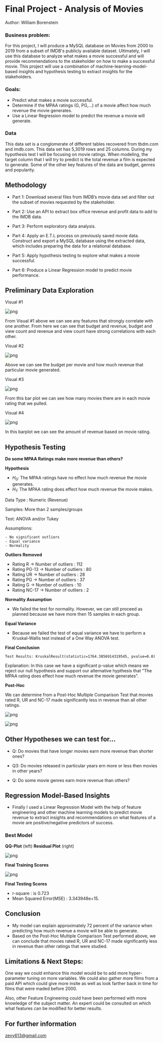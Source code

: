 # Final Project - Analysis of Movies

Author: William Borenstein


### Business problem:
For this project, I will produce a MySQL database on Movies from 2000 to 2019 from a subset of IMDB's publicly available dataset. Ultimately, I will use this database to analyze what makes a movie successful and will provide recommendations to the stakeholder on how to make a successful movie. This project will use a combination of machine-learning-model-based insights and hypothesis testing to extract insights for the stakeholders.

### Goals: 
 - Predict what makes a movie successful. 
 - Determine if the MPAA ratings (G, PG,...) of a movie affect how much revenue the movie generates.
 - Use a Linear Regression model to predict the revenue a movie will generate.

### Data
This data set is a conglomerate of different tables recovered from tbdm.com and imdb.com. This data set has 5,3019 rows and 25 columns. During my hypothesis test I will be focusing on movie ratings. When modeling, the target column that I will try to predict is the total revenue a film is expected to generate. Some of the other key features of the data are budget, genres and popularity.

## Methodology
 - Part 1: Download several files from IMDB’s movie data set and filter out the subset of movies requested by the stakeholder.
 
 - Part 2: Use an API to extract box office revenue and profit data to add to the IMDB data.
 
 - Part 3: Perform exploratory data analysis.
 
 - Part 4: Apply an E.T.L process on previously saved movie data. Construct and export a MySQL database using the extracted data, which includes preparing the data for a relational database.
 
 - Part 5: Apply hypothesis testing to explore what makes a movie successful.
 
 - Part 6: Produce a Linear Regression model to predict movie performance.

## Preliminary Data Exploration
Visual #1

![png](Visuals/heatmap.png)

From Visual #1 above we can see any features that strongly correlate with one another. From here we can see that budget and revenue, budget and view count and revenue and view count have strong correlations with each other. 


Visual #2

![png](Visuals/regplot_Budget-Revenue.png)

Above we can see the budget per movie and how much revenue that particular movie generated.


Visual #3

![png](Visuals/histogram_Movies-Category.png)

From this bar plot we can see how many movies there are in each movie rating that we pulled.


Visual #4

![png](Visuals/batplot_Revenue-Certification.png)

In this barplot we can see the amount of revenue based on movie rating.


## Hypothesis Testing
**Do some MPAA Ratings make more revenue than others?**

**Hypothesis**

- $H_0:$ The MPAA ratings have no effect how much revenue the movie generates.
- $H_1:$ The MPAA rating does effect how much revenue the movie makes.
 
 Data Type : Numeric (Revenue)
 
 Samples: More than 2 samples/groups
 
 Test: ANOVA and/or Tukey
 
 Assumptions: 
 
    - No significant outliers
    - Equal variance
    - Normality

**Outliers Removed**
 - Rating  R -> Number of outliers :  112
 - Rating  PG-13 -> Number of outliers :  80
 - Rating  UR -> Number of outliers :  28
 - Rating  PG -> Number of outliers :  37
 - Rating  G -> Number of outliers :  10
 - Rating  NC-17 -> Number of outliers :  2

**Normality Assumption**
 - We failed the test for normality. However, we can still proceed as planned because we have more then 15 samples in each group.


**Equal Variance**
 - Because we failed the test of equal variance we have to perform a Kruskal-Wallis test instead of a One Way ANOVA test. 


**Final Conclusion**

    Test Results: KruskalResult(statistic=1764.3856914319545, pvalue=0.0)
Explanation: In this case we have a significant p-value which means we reject our null hypothesis and support our alternative hypthesis that "The MPAA rating does effect how much revenue the movie generates".

**Post-Hoc** 

We can determine from a Post-Hoc Multiple Comparison Test that movies rated R, UR and NC-17 made significantly less in revenue than all other ratings. 

![png](Visuals/barplot_Tukeys_Data.png)

![png](Visuals/tukeys_plot_simultaneous.png)



## Other Hypotheses we can test for...
 - Q: Do movies that have longer movies earn more revenue than shorter ones?

 - Q3: Do movies released in particular years ern more or less then movies in other years?

 - Q: Do some movie genres earn more revenue than others?

## Regression Model-Based Insights
 - Finally I used a Linear Regression Model with the help of feature engineering and other machine learning models to predict movie revenue to extract insights and recommendations on what features of a movie are positive/negative predictors of success.
 
 
### Best Model
**QQ-Plot** (left) **Residual Plot** (right)

![png](Visuals/final_model_graphs.png)


**Final Training Scores**

![png](Visuals/final_model_results.png)


**Final Testing Scores**

 - r-square : is 0.723 
 - Mean Squared Error(MSE) : 3.343948e+15.


<!-- Optional headings to add -->

## Conclusion
 - My model can explain approximately 72 percent of the variance when predicting how much revenue a movie will be able to generate.
 - Based on the Post-Hoc Multiple Comparison Test performed above, we can conclude that movies rated R, UR and NC-17 made significantly less in revenue than other ratings that were studied. 
 
<!-- ## Recomondations:
 - a
 - b
 - c
  -->
## Limitations & Next Steps: 
One way we could enhance this model would be to add more hyper-parameter tuning on more variables. We could also gather more films from a paid API which could give more insite as well as look farther back in time for films that were maded before 2000.

Also, other Feature Engineering could have been performed with more knowledge of the subject matter. An expert could be consulted on which what features can be modified for better results.

## For further information 
zevy613@gmail.com
